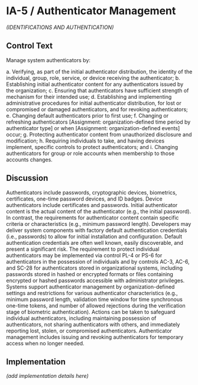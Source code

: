 # IA-5 / Authenticator Management

_(IDENTIFICATIONS AND AUTHENTICATION)_

## Control Text

Manage system authenticators by:

a. Verifying, as part of the initial authenticator distribution, the identity of the individual, group, role, service, or device receiving the authenticator;
b. Establishing initial authenticator content for any authenticators issued by the organization;
c. Ensuring that authenticators have sufficient strength of mechanism for their intended use;
d. Establishing and implementing administrative procedures for initial authenticator distribution, for lost or compromised or damaged authenticators, and for revoking authenticators;
e. Changing default authenticators prior to first use;
f. Changing or refreshing authenticators [Assignment: organization-defined time period by authenticator type] or when [Assignment: organization-defined events] occur;
g. Protecting authenticator content from unauthorized disclosure and modification;
h. Requiring individuals to take, and having devices implement, specific controls to protect authenticators; and
i. Changing authenticators for group or role accounts when membership to those accounts changes.

## Discussion

Authenticators include passwords, cryptographic devices, biometrics, certificates, one-time password devices, and ID badges. Device authenticators include certificates and passwords. Initial authenticator content is the actual content of the authenticator (e.g., the initial password). In contrast, the requirements for authenticator content contain specific criteria or characteristics (e.g., minimum password length). Developers may deliver system components with factory default authentication credentials (i.e., passwords) to allow for initial installation and configuration. Default authentication credentials are often well known, easily discoverable, and present a significant risk. The requirement to protect individual authenticators may be implemented via control PL-4 or PS-6 for authenticators in the possession of individuals and by controls AC-3, AC-6, and SC-28 for authenticators stored in organizational systems, including passwords stored in hashed or encrypted formats or files containing encrypted or hashed passwords accessible with administrator privileges.
Systems support authenticator management by organization-defined settings and restrictions for various authenticator characteristics (e.g., minimum password length, validation time window for time synchronous one-time tokens, and number of allowed rejections during the verification stage of biometric authentication). Actions can be taken to safeguard individual authenticators, including maintaining possession of authenticators, not sharing authenticators with others, and immediately reporting lost, stolen, or compromised authenticators. Authenticator management includes issuing and revoking authenticators for temporary access when no longer needed.

## Implementation

_(add implementation details here)_